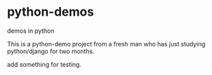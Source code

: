 # python-demos
demos in python

This is a python-demo project from a fresh man who has just studying python/django for two months.

add something for testing.
